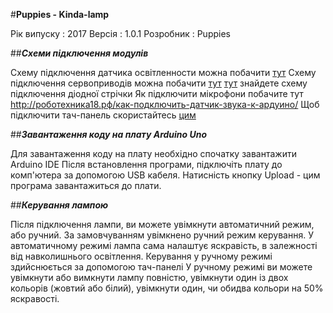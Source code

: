 #**Puppies - Kinda-lamp**

Рік випуску : 2017
Версія : 1.0.1
Розробник : Puppies

##**_Схеми підключення модулів_**

Схему підключення датчика освітленности можна побачити [тут](https://lesson.iarduino.ru/page/podklyuchaem-bh1750-datchik-osveschennosti-gy-30-gy-302-k-arduino/)
Схему підключення сервоприводів можна побачити [тут](http://4.bp.blogspot.com/-zCq3t300cRE/UDznMIL6G7I/AAAAAAAAAcU/00JGKP7zIkw/s1600/arduino-servo.jpg)
[тут](http://bigbarrel.ru/wp-content/uploads/2015/10/led_arduino_npn_pnp.png) знайдете схему підключення діодної стрічки
Як підключити мікрофони побачите тут <http://роботехника18.рф/как-подключить-датчик-звука-к-ардуино/>
Щоб підключити тач-панель скористайтесь [цим](https://geektimes.ru/post/257300/)

##**_Завантаження коду на плату Arduino Uno_**

Для завантаження коду на плату необхідно спочатку завантажити Arduino IDE
Після встановлення програми, підключіть плату до комп'ютера за допомогою USB кабеля. 
Натисність кнопку Upload - цим програма завантажиться до плати. 

##**_Керування лампою_**

Після підключення лампи, ви можете увімкнути автоматичний режим, або ручний. За замовчуванням увімкнено ручний режим керування.
У автоматичному режимі лампа сама налаштує яскравість, в залежності від навколишнього освітлення.
Керування у ручному режимі здийснюється за допомогою тач-панелі
У ручному режимі ви можете увімкнути або вимкнути лампу повністю, увімкнути один із двох кольорів (жовтий або білий), увімкнути один, чи обидва кольори на 50% яскравості.
